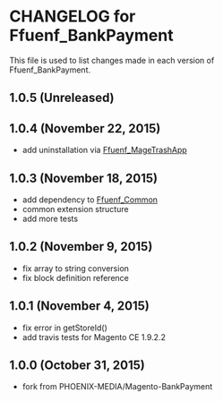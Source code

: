 # CHANGELOG for Ffuenf_BankPayment

This file is used to list changes made in each version of Ffuenf_BankPayment.

## 1.0.5 (Unreleased)

## 1.0.4 (November 22, 2015)

* add uninstallation via [Ffuenf_MageTrashApp](https://github.com/ffuenf/Ffuenf_MageTrashApp)

## 1.0.3 (November 18, 2015)

* add dependency to [Ffuenf_Common](https://github.com/ffuenf/Ffuenf_Common)
* common extension structure
* add more tests

## 1.0.2 (November 9, 2015)

* fix array to string conversion
* fix block definition reference

## 1.0.1 (November 4, 2015)

* fix error in getStoreId()
* add travis tests for Magento CE 1.9.2.2

## 1.0.0 (October 31, 2015)

* fork from PHOENIX-MEDIA/Magento-BankPayment
